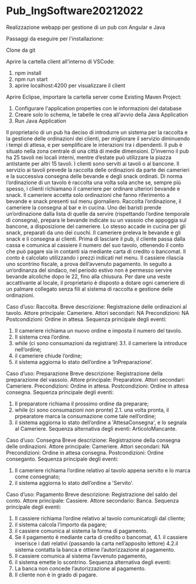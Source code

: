 # Pub_IngSoftware20212022
Realizzazione webapp per gestione di un pub con Angular e Java

Passaggi da eseguire per l'installazione:

Clone da git

Aprire la cartella client all'interno di VSCode:

1) npm install
2) npm run start
3) aprire localhost:4200 per visualizzare il client

Aprire Eclipse, importare la cartella server come Existing Maven Project:

1) Configurare l'application properties con le informazioni del database
2) Creare solo lo schema, le tabelle le crea all'avvio della Java Application
3) Run Java Application

Il proprietario di un pub ha deciso di introdurre un sistema per la raccolta e la gestione delle
ordinazioni dei clienti, per migliorare il servizio diminuendo i tempi di attesa, e per semplificare
le interazioni tra i dipendenti.
Il pub è situato nella zona centrale di una città di medie dimensioni. D’inverno il pub ha 25
tavoli nei locali interni, mentre d’estate può utilizzare la piazza antistante per altri 15 tavoli. I
clienti sono serviti ai tavoli o al bancone. Il servizio ai tavoli prevede la raccolta delle
ordinazioni da parte dei camerieri e la successiva consegna delle bevande e degli snack ordinati.
Di norma l’ordinazione di un tavolo è raccolta una volta sola anche se, sempre più spesso, i
clienti richiamano il cameriere per ordinare ulteriori bevande e snack. Il cameriere accetta solo
ordinazioni che fanno riferimento a bevande e snack presenti sul menu giornaliero.
Raccolta l’ordinazione, il cameriere la consegna al bar e in cucina. Uno dei baristi prende
un’ordinazione dalla lista di quelle da servire (rispettando l’ordine temporale di consegna),
prepara le bevande indicate su un vassoio che appoggia sul bancone, a disposizione del
cameriere. Lo stesso accade in cucina per gli snack, preparati da uno dei cuochi. Il cameriere
preleva le bevande e gli snack e li consegna ai clienti.
Prima di lasciare il pub, il cliente passa dalla cassa e comunica al cassiere il numero del suo
tavolo, ottenendo il conto che può pagare sia in contanti sia mediante carta di credito o
bancomat. Il conto è calcolato utilizzando i prezzi indicati nel menu. Il cassiere rilascia uno
scontrino fiscale, a prova dell’avvenuto pagamento. In seguito a un’ordinanza del sindaco, nel
periodo estivo non è permesso servire bevande alcoliche dopo le 22, fino alla chiusura.
Per dare una veste accattivante al locale, il proprietario è disposto a dotare ogni cameriere di un
palmare collegato senza fili al sistema di raccolta e gestione delle ordinazioni.

Caso d’uso: Raccolta.
Breve descrizione: Registrazione delle ordinazioni al tavolo.
Attore principale: Cameriere.
Attori secondari: NA
Precondizioni: NA
Postcondizioni: Ordine in attesa.
Sequenza principale degli eventi:
1. Il cameriere richiama un nuovo ordine e imposta il numero del tavolo.
2. Il sistema crea l’ordine.
3. while (ci sono consumazioni da registrare)
3.1. il cameriere la introduce nell’ordine;
4. il cameriere chiude l’ordine;
5. il sistema aggiorna lo stato dell’ordine a ‘InPreparazione’.

Caso d’uso: Preparazione
Breve descrizione: Registrazione della preparazione del vassoio.
Attore principale: Preparatore.
Attori secondari: Cameriere.
Precondizioni: Ordine in attesa.
Postcondizioni: Ordine in attesa consegna.
Sequenza principale degli eventi:
1. Il preparatore richiama il prossimo ordine da preparare;
2. while (ci sono consumazioni non pronte)
2.1. una volta pronta, il prpearatore marca la consumazione come tale nell’ordine;
3. il sistema aggiorna lo stato dell’ordine a 'AttesaConsegna', e lo segnala al Cameriere.
Sequenza alternativa degli eventi: ArticoloMancante.

Caso d’uso: Consegna
Breve descrizione: Registrazione della consegna delle ordinazioni.
Attore principale: Cameriere.
Attori secondari: NA
Precondizioni: Ordine in attesa consegna.
Postcondizioni: Ordine conseganto.
Sequenza principale degli eventi:
1. Il cameriere richiama l’ordine relativo al tavolo appena servito e lo marca come consegnato;
2. il sistema aggiorna lo stato dell’ordine a 'Servito'.

Caso d’uso: Pagamento
Breve descrizione: Registrazione del saldo del conto.
Attore principale: Cassiere.
Attore secondario: Banca.
Sequenza principale degli eventi:
1. Il cassiere richiama l’ordine relativo al tavolo comunicatogli dal cliente;
2. il sistema calcola l’importo da pagare;
3. il cassiere comunica al sistema la forma di pagamento.
4. Se il pagamento è mediante carta di credito o bancomat,
4.1. il cassiere inserisce i dati relativi (passando la carta nell’apposito lettore)
4.2.il sistema contatta la banca e ottiene l’autorizzazione al pagamento.
5. Il cassiere comunica al sistema l’avvenuto pagamento,
6. il sistema emette lo scontrino.
Sequenza alternativa degli eventi:
1. La banca non concede l’autorizzazione al pagamento.
2. Il cliente non è in grado di pagare.

